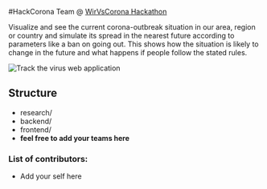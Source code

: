 #HackCorona Team @ [WirVsCorona Hackathon](https://wirvsvirushackathon.org)

Visualize and see the current corona-outbreak situation in our area, region or country and simulate its spread in the nearest future according to parameters like a ban on going out. This shows how the situation is likely to change in the future and what happens if people follow the stated rules.

![Track the virus web application](https://i.imgur.com/WZx6ps6.png)


## Structure
* research/
* backend/
* frontend/
* **feel free to add your teams here**


### List of contributors:
* Add your self here
